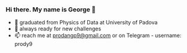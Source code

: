 ### Hi there. My name is George 👋

- 🔭 graduated from Physics of Data at University of Padova
- 🌱 always ready for new challenges
- 📫 reach me at prodangp9@gmail.com or on Telegram - username: prody9 


